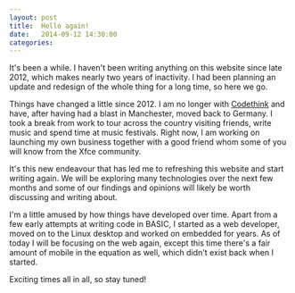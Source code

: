 ```yaml
---
layout: post
title:  Hello again!
date:   2014-09-12 14:30:00
categories:
---
```


It's been a while. I haven't been writing anything on this website since
late 2012, which makes nearly two years of inactivity. I had been planning
an update and redesign of the whole thing for a long time, so here we go.

Things have changed a little since 2012. I am no longer with
[Codethink](http://codethink.co.uk) and have, after having had a blast in
Manchester, moved back to Germany. I took a break from work to tour across
the country visiting friends, write music and spend time at music festivals.
Right now, I am working on launching my own business together with a good
friend whom some of you will know from the Xfce community.

It's this new endeavour that has led me to refreshing this website and
start writing again. We will be exploring many technologies over the
next few months and some of our findings and opinions will likely be
worth discussing and writing about.

I'm a little amused by how things have developed over time. Apart from
a few early attempts at writing code in BASIC, I started as a web
developer, moved on to the Linux desktop and worked on embedded for
years. As of today I will be focusing on the web again, except this
time there's a fair amount of mobile in the equation as well, which
didn't exist back when I started.

Exciting times all in all, so stay tuned!
